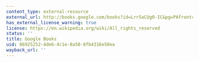 ```yaml
---
content_type: external-resource
external_url: http://books.google.com/books?id=Lrr5aCUg0-IC&pg=PAfrontcover
has_external_license_warning: true
license: https://en.wikipedia.org/wiki/All_rights_reserved
status: ''
title: Google Books
uid: 86925252-4de6-4c1e-8a50-8fb4316e50ea
wayback_url: ''
---
```

